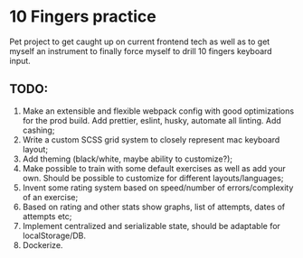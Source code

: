 # 10 Fingers practice

Pet project to get caught up on current frontend tech as well as to get myself an instrument to finally force myself to drill 10 fingers keyboard input.

## TODO:
1. Make an extensible and flexible webpack config with good optimizations for the prod build. Add prettier, eslint, husky, automate all linting. Add cashing;
2. Write a custom SCSS grid system to closely represent mac keyboard layout;
3. Add theming (black/white, maybe ability to customize?);
4. Make possible to train with some default exercises as well as add your own. Should be possible to customize for different layouts/languages;
5. Invent some rating system based on speed/number of errors/complexity of an exercise;
6. Based on rating and other stats show graphs, list of attempts, dates of attempts etc;
7. Implement centralized and serializable state, should be adaptable for localStorage/DB.
8. Dockerize.